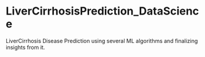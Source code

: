 # LiverCirrhosisPrediction_DataScience
LiverCirrhosis Disease Prediction using several ML algorithms and finalizing insights from it. 
